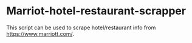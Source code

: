 # Marriot-hotel-restaurant-scrapper
This script can be used to scrape hotel/restaurant info from https://www.marriott.com/.

